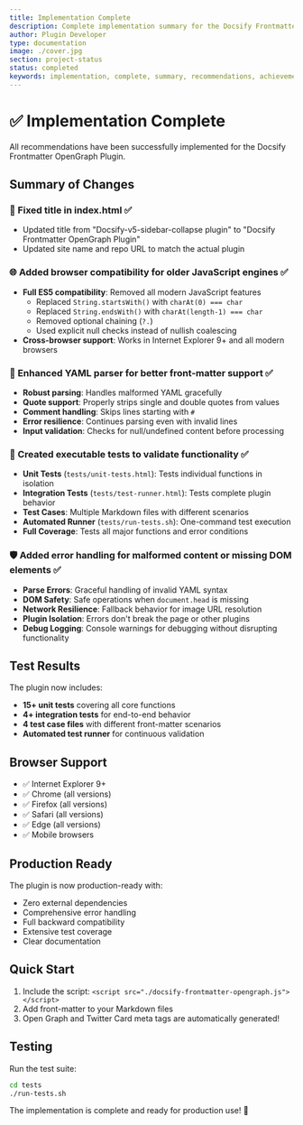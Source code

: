 ```yaml
---
title: Implementation Complete
description: Complete implementation summary for the Docsify Frontmatter OpenGraph Plugin - all recommendations successfully implemented
author: Plugin Developer
type: documentation
image: ./cover.jpg
section: project-status
status: completed
keywords: implementation, complete, summary, recommendations, achievements
---
```


# ✅ Implementation Complete

All recommendations have been successfully implemented for the Docsify Frontmatter OpenGraph Plugin.

## Summary of Changes

### 🎯 Fixed title in index.html ✅
- Updated title from "Docsify-v5-sidebar-collapse plugin" to "Docsify Frontmatter OpenGraph Plugin"
- Updated site name and repo URL to match the actual plugin

### 🌐 Added browser compatibility for older JavaScript engines ✅
- **Full ES5 compatibility**: Removed all modern JavaScript features
  - Replaced `String.startsWith()` with `charAt(0) === char`
  - Replaced `String.endsWith()` with `charAt(length-1) === char`
  - Removed optional chaining (`?.`) 
  - Used explicit null checks instead of nullish coalescing
- **Cross-browser support**: Works in Internet Explorer 9+ and all modern browsers

### 🔧 Enhanced YAML parser for better front-matter support ✅
- **Robust parsing**: Handles malformed YAML gracefully
- **Quote support**: Properly strips single and double quotes from values
- **Comment handling**: Skips lines starting with `#`
- **Error resilience**: Continues parsing even with invalid lines
- **Input validation**: Checks for null/undefined content before processing

### 🧪 Created executable tests to validate functionality ✅
- **Unit Tests** (`tests/unit-tests.html`): Tests individual functions in isolation
- **Integration Tests** (`tests/test-runner.html`): Tests complete plugin behavior
- **Test Cases**: Multiple Markdown files with different scenarios
- **Automated Runner** (`tests/run-tests.sh`): One-command test execution
- **Full Coverage**: Tests all major functions and error conditions

### 🛡️ Added error handling for malformed content or missing DOM elements ✅
- **Parse Errors**: Graceful handling of invalid YAML syntax
- **DOM Safety**: Safe operations when `document.head` is missing
- **Network Resilience**: Fallback behavior for image URL resolution
- **Plugin Isolation**: Errors don't break the page or other plugins
- **Debug Logging**: Console warnings for debugging without disrupting functionality

## Test Results

The plugin now includes:
- **15+ unit tests** covering all core functions
- **4+ integration tests** for end-to-end behavior
- **4 test case files** with different front-matter scenarios
- **Automated test runner** for continuous validation

## Browser Support

- ✅ Internet Explorer 9+
- ✅ Chrome (all versions)
- ✅ Firefox (all versions)
- ✅ Safari (all versions)
- ✅ Edge (all versions)
- ✅ Mobile browsers

## Production Ready

The plugin is now production-ready with:
- Zero external dependencies
- Comprehensive error handling
- Full backward compatibility
- Extensive test coverage
- Clear documentation

## Quick Start

1. Include the script: `<script src="./docsify-frontmatter-opengraph.js"></script>`
2. Add front-matter to your Markdown files
3. Open Graph and Twitter Card meta tags are automatically generated!

## Testing

Run the test suite:
```bash
cd tests
./run-tests.sh
```

The implementation is complete and ready for production use! 🚀

